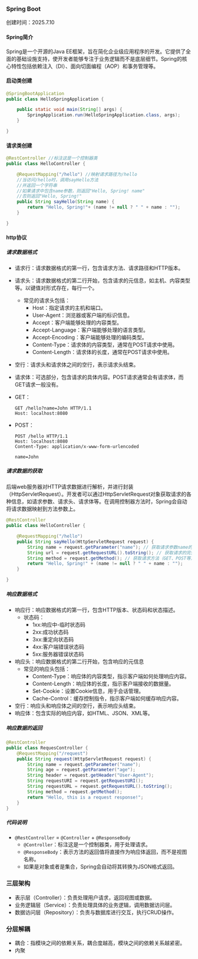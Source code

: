 ### Spring Boot

创建时间：2025.7.10

#### Spring简介

Spring是一个开源的Java EE框架，旨在简化企业级应用程序的开发。它提供了全面的基础设施支持，使开发者能够专注于业务逻辑而不是底层细节。Spring的核心特性包括依赖注入（DI）、面向切面编程（AOP）和事务管理等。
#### 启动类创建

```JAVA
@SpringBootApplication
public class HelloSpringApplication {

    public static void main(String[] args) {
        SpringApplication.run(HelloSpringApplication.class, args);
    }

}
```

#### 请求类创建

```JAVA
@RestController //标注这是一个控制器类
public class HelloController {

    @RequestMapping("/hello") //映射请求路径为/hello
    //当访问/hello时，调用sayHello方法
    //并返回一个字符串
    //如果请求中包含name参数，则返回"Hello, Spring! name"
    //否则返回"Hello, Spring!"
    public String sayHello(String name) {
        return "Hello, Spring!"+ (name != null ? " " + name : "");
    }

}
```
#### http协议

##### 请求数据格式

- 请求行：请求数据格式的第一行，包含请求方法、请求路径和HTTP版本。
- 请求头：请求数据格式的第二行开始，包含请求的元信息，如主机、内容类型等。以键值对形式存在，每行一个。
    - 常见的请求头包括：
        - Host：指定请求的主机和端口。
        - User-Agent：浏览器或客户端的标识信息。
        - Accept：客户端能够处理的内容类型。
        - Accept-Language：客户端能够处理的语言类型。
        - Accept-Encoding：客户端能够处理的编码类型。
        - Content-Type：请求体的内容类型，通常在POST请求中使用。
        - Content-Length：请求体的长度，通常在POST请求中使用。
- 空行：请求头和请求体之间的空行，表示请求头结束。
- 请求体：可选部分，包含请求的具体内容。POST请求通常会有请求体，而GET请求一般没有。


- GET：
    ```
    GET /hello?name=John HTTP/1.1
    Host: localhost:8080
    ```
- POST：
    ```
    POST /hello HTTP/1.1
    Host: localhost:8080
    Content-Type: application/x-www-form-urlencoded

    name=John
    ```

##### 请求数据的获取

后端web服务器对HTTP请求数据进行解析，并进行封装（HttpServletRequest）。开发者可以通过HttpServletRequest对象获取请求的各种信息，如请求参数、请求头、请求体等。在调用控制器方法时，Spring会自动将请求数据映射到方法参数上。

```JAVA
@RestController
public class HelloController {

    @RequestMapping("/hello")
    public String sayHello(HttpServletRequest request) {
        String name = request.getParameter("name"); // 获取请求参数name的值
        String url = request.getRequestURL().toString(); // 获取请求的完整URL
        String method = request.getMethod(); // 获取请求方法（GET、POST等）
        return "Hello, Spring!" + (name != null ? " " + name : "");
    }

}
```

##### 响应数据格式

- 响应行：响应数据格式的第一行，包含HTTP版本、状态码和状态描述。
    - 状态码：
        - 1xx:响应中-临时状态码
        - 2xx:成功状态码
        - 3xx:重定向状态码
        - 4xx:客户端错误状态码
        - 5xx:服务器错误状态码
- 响应头：响应数据格式的第二行开始，包含响应的元信息
    - 常见的响应头包括：
        - Content-Type：响应体的内容类型，指示客户端如何处理响应内容。
        - Content-Length：响应体的长度，指示客户端接收的数据量。
        - Set-Cookie：设置Cookie信息，用于会话管理。
        - Cache-Control：缓存控制指令，指示客户端如何缓存响应内容。
- 空行：响应头和响应体之间的空行，表示响应头结束。
- 响应体：包含实际的响应内容，如HTML、JSON、XML等。

##### 响应数据的返回

```JAVA
@RestController
public class RequesController {
    @RequestMapping("/request")
    public String request(HttpServletRequest request) {
        String name = request.getParameter("name");
        String age = request.getParameter("age");
        String header = request.getHeader("User-Agent");
        String requestURI = request.getRequestURI();
        String requestURL = request.getRequestURL().toString();
        String method = request.getMethod();
        return "Hello, this is a request response!";
    }
}
```

##### 代码说明
- `@RestController` = `@Controller` + `@ResponseBody`
    - `@Controller`：标注这是一个控制器类，用于处理请求。
    - `@ResponseBody`：表示方法的返回值将直接作为响应体返回，而不是视图名称。
    - 如果是对象或者是集合，Spring会自动将其转换为JSON格式返回。

### 三层架构

- 表示层（Controller）：负责处理用户请求，返回视图或数据。
- 业务逻辑层（Service）：负责处理具体的业务逻辑，调用数据访问层。
- 数据访问层（Repository）：负责与数据库进行交互，执行CRUD操作。

### 分层解耦

- 耦合：指模块之间的依赖关系，耦合度越高，模块之间的依赖关系越紧密。
- 内聚